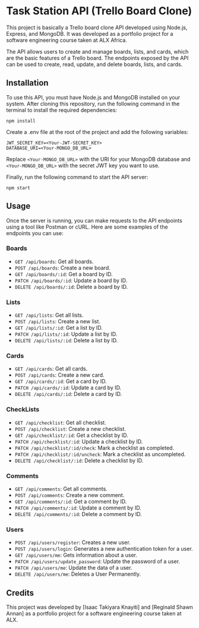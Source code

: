 # Task Station API (Trello Board Clone)
This project is basically a Trello board clone API developed using Node.js, Express, and MongoDB. It was developed as a portfolio project for a software engineering course taken at ALX Africa.

The API allows users to create and manage boards, lists, and cards, which are the basic features of a Trello board. The endpoints exposed by the API can be used to create, read, update, and delete boards, lists, and cards.

## Installation
To use this API, you must have Node.js and MongoDB installed on your system. After cloning this repository, run the following command in the terminal to install the required dependencies:

```
npm install
```

Create a .env file at the root of the project and add the following variables:
```
JWT_SECRET_KEY=<Your-JWT-SECRET_KEY>
DATABASE_URI=<Your-MONGO_DB_URL>
```

Replace `<Your-MONGO_DB_URL>` with the URI for your MongoDB database and `<Your-MONGO_DB_URL>` with the secret JWT key you want to use.

Finally, run the following command to start the API server:
```
npm start
```
## Usage
Once the server is running, you can make requests to the API endpoints using a tool like Postman or cURL. Here are some examples of the endpoints you can use:

### Boards
* `GET /api/boards`: Get all boards.
* `POST /api/boards`: Create a new board.
* `GET /api/boards/:id`: Get a board by ID.
* `PATCH /api/boards/:id`: Update a board by ID.
* `DELETE /api/boards/:id`: Delete a board by ID.

### Lists
* `GET /api/lists`: Get all lists.
* `POST /api/lists`: Create a new list.
* `GET /api/lists/:id`: Get a list by ID.
* `PATCH /api/lists/:id`: Update a list by ID.
* `DELETE /api/lists/:id`: Delete a list by ID.

### Cards
* `GET /api/cards`: Get all cards.
* `POST /api/cards`: Create a new card.
* `GET /api/cards/:id`: Get a card by ID.
* `PATCH /api/cards/:id`: Update a card by ID.
* `DELETE /api/cards/:id`: Delete a card by ID.

### CheckLists
* `GET /api/checklist`: Get all checklist.
* `POST /api/checklist`: Create a new checklist.
* `GET /api/checklist/:id`: Get a checklist by ID.
* `PATCH /api/checklist/:id`: Update a checklist by ID.
* `PATCH /api/checklist/:id/check`: Mark a checklist as completed.
* `PATCH /api/checklist/:id/uncheck`: Mark a checklist as uncompleted.
* `DELETE /api/checklist/:id`: Delete a checklist by ID.

### Comments
* `GET /api/comments`: Get all comments.
* `POST /api/comments`: Create a new comment.
* `GET /api/comments/:id`: Get a comment by ID.
* `PATCH /api/comments/:id`: Update a comment by ID.
* `DELETE /api/comments/:id`: Delete a comment by ID.

### Users
* `POST /api/users/register`: Creates a new user.
* `POST /api/users/login`: Generates a new authentication token for a user.
* `GET /api/users/me`: Gets information about a user.
* `PATCH /api/users/update_password`: Update the password of a user.
* `PATCH /api/users/me`: Update the data of a user.
* `DELETE /api/users/me`: Deletes a User Permanently.


## Credits
This project was developed by [Isaac Takiyara Knayiti] and [Reginald Shawn Annan] as a portfolio project for a software engineering course taken at ALX.
